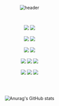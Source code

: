 <!--
**encoreJeong/encoreJeong** is a ✨ _special_ ✨ repository because its `README.md` (this file) appears on your GitHub profile.

Here are some ideas to get you started:

- 🔭 I’m currently working on ...
- 🌱 I’m currently learning ...
- 👯 I’m looking to collaborate on ...
- 🤔 I’m looking for help with ...
- 💬 Ask me about ...
- 📫 How to reach me: ...
- 😄 Pronouns: ...
- ⚡ Fun fact: ...
-->

<div align="center">
  
  ![header](https://capsule-render.vercel.app/api?type=Soft&text=encoreJeong&fontColor=ffffff&height=100&fontSize=30&fontAlignY=55&color=133337)

<br/>
<br/>

<img src="https://img.shields.io/badge/intelliJ-000000?style=for-the-badge&logo=intellijidea&logoColor=white"/>

<img src="https://img.shields.io/badge/Xcode-147EFB?style=for-the-badge&logo=Xcode&logoColor=white"/>

<br/>
<br/>

<img src="https://img.shields.io/badge/Java-007396?style=for-the-badge&logo=java&logoColor=white">

<img src="https://img.shields.io/badge/swift-F05138?style=for-the-badge&logo=Swift&logoColor=white"/>

<br/>
<br/>

<img src="https://img.shields.io/badge/datagrip-000000?style=for-the-badge&logo=datagrip&logoColor=white">

<img src="https://img.shields.io/badge/MySQL-4479A1?style=for-the-badge&logo=MySQL&logoColor=white">

<br/>
<br/>

<img src="https://img.shields.io/badge/github-181717?style=for-the-badge&logo=github&logoColor=white">

<img src="https://img.shields.io/badge/jirasoftware-0052CC?style=for-the-badge&logo=jirasoftware&logoColor=white">

<img src="https://img.shields.io/badge/notion-000000?style=for-the-badge&logo=notion&logoColor=white">

<br/>
<br/>

<img src="https://img.shields.io/badge/amazonec2-FF9900?style=for-the-badge&logo=amazonec2&logoColor=white">

<img src="https://img.shields.io/badge/amazonrds-527FFF?style=for-the-badge&logo=amazonrds&logoColor=white">

<img src="https://img.shields.io/badge/amazons3-569A31?style=for-the-badge&logo=amazons3&logoColor=white">


<br/>
<br/>
<br/>
<br/>

![Anurag's GitHub stats](https://github-readme-stats.vercel.app/api?username=encoreJeong&show_icons=true&theme=transparent)



</div>

